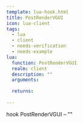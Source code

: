 ```yaml
---
template: lua-hook.html
title: PostRenderVGUI
icon: lua-client
tags:
  - lua
  - client
  - needs-verification
  - needs-example
lua:
  function: PostRenderVGUI
  realm: client
  description: ""
  arguments:
  
  returns:
    
---
```


<div class="lua__search__keywords">
hook PostRenderVGUI &#x2013; ""
</div>
